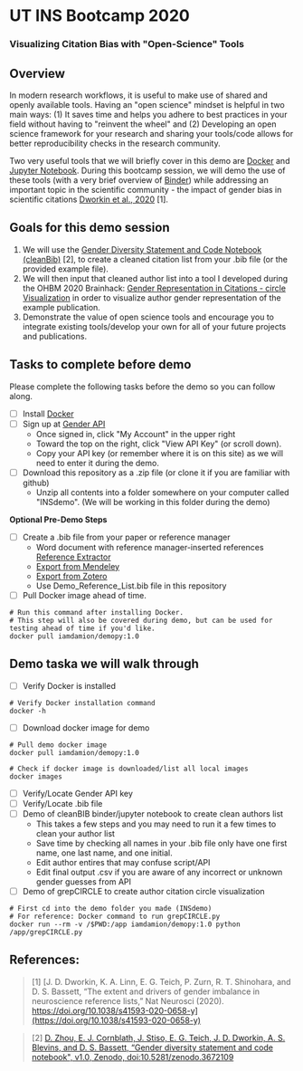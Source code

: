 
# UT INS Bootcamp 2020
### Visualizing Citation Bias with "Open-Science" Tools

## Overview
In modern research workflows, it is useful to make use of shared and openly available tools. Having an "open science" mindset is helpful in two main ways: (1) It saves time and helps you adhere to best practices in your field without having to "reinvent the wheel" and (2) Developing an open science framework for your research and sharing your tools/code allows for better reproducibility checks in the research community. 

Two very useful tools that we will briefly cover in this demo are [Docker](https://docs.docker.com/get-docker/) and [Jupyter Notebook](https://jupyter.org/). During this bootcamp session, we will demo the use of these tools (with a very brief overview of [Binder](https://mybinder.org/)) while addressing an important topic in the scientific community - the impact of gender bias in scientific citations [Dworkin et al., 2020](https://doi.org/10.1038/s41593-020-0658-y) [1]. 

## Goals for this demo session
1. We will use the [Gender Diversity Statement and Code Notebook (cleanBib)](https://github.com/dalejn/cleanBib) [2], to create a cleaned citation list from your .bib file (or the provided example file). 
2. We will then input that cleaned author list into a tool I developed during the OHBM 2020 Brainhack: [Gender Representation in Citations - circle Visualization](https://github.com/iamdamion/grepCIRCLE) in order to visualize author gender representation of the example publication. 
3. Demonstrate the value of open science tools and encourage you to integrate existing tools/develop your own for all of your future projects and publications. 

## Tasks to complete before demo
Please complete the following tasks before the demo so you can follow along. 
- [ ] Install [Docker](https://docs.docker.com/get-docker/)
- [ ] Sign up at [Gender API](https://gender-api.com/)
  - Once signed in, click "My Account" in the upper right
  - Toward the top on the right, click "View API Key" (or scroll down). 
  - Copy your API key (or remember where it is on this site) as we will need to enter it during the demo.
- [ ] Download this repository as a .zip file (or clone it if you are familiar with github)
  - Unzip all contents into a folder somewhere on your computer called "INSdemo". (We will be working in this folder during the demo)
  
**Optional Pre-Demo Steps**
- [ ] Create a .bib file from your paper or reference manager
  - Word document with reference manager-inserted references [Reference Extractor](https://rintze.zelle.me/ref-extractor/)
  - [Export from Mendeley](https://blog.mendeley.com/2011/10/25/howto-use-mendeley-to-create-citations-using-latex-and-bibtex/)
  - [Export from Zotero](https://libguides.mit.edu/ld.php?content_id=34248570)
  - Use Demo_Reference_List.bib file in this repository
- [ ] Pull Docker image ahead of time.
```
# Run this command after installing Docker. 
# This step will also be covered during demo, but can be used for testing ahead of time if you'd like. 
docker pull iamdamion/demopy:1.0
```

## Demo taska we will walk through
- [ ] Verify Docker is installed
```
# Verify Docker installation command
docker -h
```
- [ ] Download docker image for demo
```
# Pull demo docker image
docker pull iamdamion/demopy:1.0

# Check if docker image is downloaded/list all local images
docker images
```
- [ ] Verify/Locate Gender API key
- [ ] Verify/Locate .bib file
- [ ] Demo of cleanBIB binder/jupyter notebook to create clean authors list 
  - This takes a few steps and you may need to run it a few times to clean your author list
  - Save time by checking all names in your .bib file only have one first name, one last name, and one initial.
  - Edit author entires that may confuse script/API
  - Edit final output .csv if you are aware of any incorrect or unknown gender guesses from API
- [ ] Demo of grepCIRCLE to create author citation circle visualization
```
# First cd into the demo folder you made (INSdemo)
# For reference: Docker command to run grepCIRCLE.py
docker run --rm -v /$PWD:/app iamdamion/demopy:1.0 python /app/grepCIRCLE.py
```

## References:
> [1] [J. D. Dworkin, K. A. Linn, E. G. Teich, P. Zurn, R. T. Shinohara, and D. S. Bassett, “The extent and drivers of gender imbalance in neuroscience reference lists,” Nat Neurosci (2020). https://doi.org/10.1038/s41593-020-0658-y](https://doi.org/10.1038/s41593-020-0658-y) 

> [2] [D. Zhou, E. J. Cornblath, J. Stiso, E. G. Teich, J. D. Dworkin, A. S. Blevins, and D. S. Bassett, “Gender diversity statement and code notebook", v1.0, Zenodo, doi:10.5281/zenodo.3672109](https://github.com/dalejn/cleanBib) 
